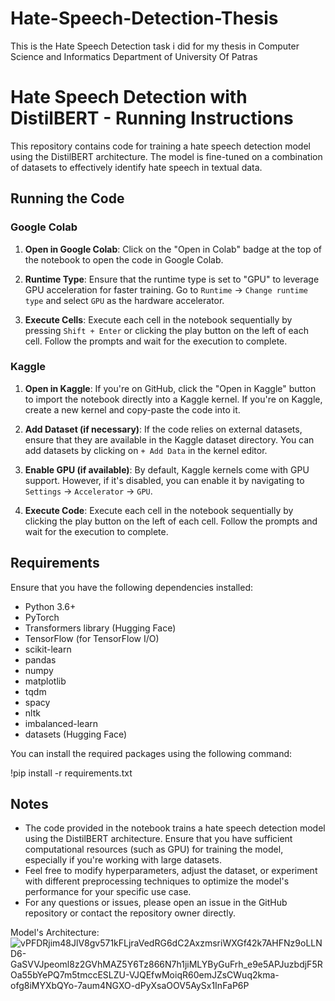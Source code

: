 # Hate-Speech-Detection-Thesis
This is the Hate Speech Detection task i did for my thesis in Computer Science and Informatics Department of University Of Patras


# Hate Speech Detection with DistilBERT - Running Instructions

This repository contains code for training a hate speech detection model using the DistilBERT architecture. The model is fine-tuned on a combination of datasets to effectively identify hate speech in textual data.

## Running the Code

### Google Colab

1. **Open in Google Colab**: Click on the "Open in Colab" badge at the top of the notebook to open the code in Google Colab.

2. **Runtime Type**: Ensure that the runtime type is set to "GPU" to leverage GPU acceleration for faster training. Go to `Runtime` -> `Change runtime type` and select `GPU` as the hardware accelerator.

3. **Execute Cells**: Execute each cell in the notebook sequentially by pressing `Shift + Enter` or clicking the play button on the left of each cell. Follow the prompts and wait for the execution to complete.

### Kaggle

1. **Open in Kaggle**: If you're on GitHub, click the "Open in Kaggle" button to import the notebook directly into a Kaggle kernel. If you're on Kaggle, create a new kernel and copy-paste the code into it.

2. **Add Dataset (if necessary)**: If the code relies on external datasets, ensure that they are available in the Kaggle dataset directory. You can add datasets by clicking on `+ Add Data` in the kernel editor.

3. **Enable GPU (if available)**: By default, Kaggle kernels come with GPU support. However, if it's disabled, you can enable it by navigating to `Settings` -> `Accelerator` -> `GPU`.

4. **Execute Code**: Execute each cell in the notebook sequentially by clicking the play button on the left of each cell. Follow the prompts and wait for the execution to complete.

## Requirements

Ensure that you have the following dependencies installed:

- Python 3.6+
- PyTorch
- Transformers library (Hugging Face)
- TensorFlow (for TensorFlow I/O)
- scikit-learn
- pandas
- numpy
- matplotlib
- tqdm
- spacy
- nltk
- imbalanced-learn
- datasets (Hugging Face)

You can install the required packages using the following command:

!pip install -r requirements.txt


## Notes

- The code provided in the notebook trains a hate speech detection model using the DistilBERT architecture. Ensure that you have sufficient computational resources (such as GPU) for training the model, especially if you're working with large datasets.
- Feel free to modify hyperparameters, adjust the dataset, or experiment with different preprocessing techniques to optimize the model's performance for your specific use case.
- For any questions or issues, please open an issue in the GitHub repository or contact the repository owner directly.



Model's Architecture:
![vPFDRjim48JlV8gv571kFLjraVedRG6dC2AxzmsriWXGf42k7AHFNz9oLLND6-GaSVVJpeoml8z2GVhMAZ5Y6Tz866N7h1jiMLYByGuFrh_e9e5APJuzbdjF5ROa55bYePQ7m5tmccESLZU-VJQEfwMoiqR60emJZsCWuq2kma-ofg8iMYXbQYo-7aum4NGXO-dPyXsaOOV5AySx1InFaP6P](https://github.com/nraptisss/Hate-Speech-Detection-Thesis/assets/104900174/65cb21b0-985a-4d8c-a60e-80caa86457f6)
